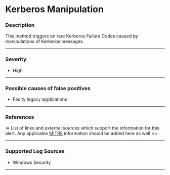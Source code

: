 # Kerberos Manipulation
### Description

This method triggers on rare Kerberos Failure Codes caused by manipulations of Kerberos messages.

-------------------
### Severity

- High

-------------------
<!---
### Detailed Information

- Why is this alert triggered?
- What are the typical causes that generate this alert? (e.g. port scans, unusual file access activity, etc...)
- Which corroborating information should be looked up?
- Any supporting queries to get more information?
- Any supporting visualizations to get more information?

-------------------
--->
### Possible causes of false positives

- Faulty legacy applications

-------------------
### References

=> List of links and external sources which support the information for this alert. Any applicable [MITRE](https://attack.mitre.org/) information should be added here as well <=

-------------------
### Supported Log Sources

- Windows Security

-------------------
